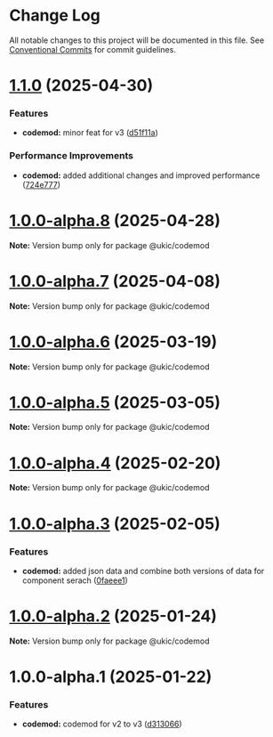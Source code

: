 # Change Log

All notable changes to this project will be documented in this file.
See [Conventional Commits](https://conventionalcommits.org) for commit guidelines.

# [1.1.0](https://github.com/mi6/ic-ui-kit/compare/@ukic/codemod@1.0.0-alpha.8...@ukic/codemod@1.1.0) (2025-04-30)

### Features

- **codemod:** minor feat for v3 ([d51f11a](https://github.com/mi6/ic-ui-kit/commit/d51f11aea7154ad0e3df53df7221ef4b29b98082))

### Performance Improvements

- **codemod:** added additional changes and improved performance ([724e777](https://github.com/mi6/ic-ui-kit/commit/724e7775753aa2c55c336e84bd7e32be37cf3f9c))

# [1.0.0-alpha.8](https://github.com/mi6/ic-ui-kit/compare/@ukic/codemod@1.0.0-alpha.7...@ukic/codemod@1.0.0-alpha.8) (2025-04-28)

**Note:** Version bump only for package @ukic/codemod

# [1.0.0-alpha.7](https://github.com/mi6/ic-ui-kit/compare/@ukic/codemod@1.0.0-alpha.6...@ukic/codemod@1.0.0-alpha.7) (2025-04-08)

**Note:** Version bump only for package @ukic/codemod

# [1.0.0-alpha.6](https://github.com/mi6/ic-ui-kit/compare/@ukic/codemod@1.0.0-alpha.5...@ukic/codemod@1.0.0-alpha.6) (2025-03-19)

**Note:** Version bump only for package @ukic/codemod

# [1.0.0-alpha.5](https://github.com/mi6/ic-ui-kit/compare/@ukic/codemod@1.0.0-alpha.3...@ukic/codemod@1.0.0-alpha.5) (2025-03-05)

**Note:** Version bump only for package @ukic/codemod

# [1.0.0-alpha.4](https://github.com/mi6/ic-ui-kit/compare/@ukic/codemod@1.0.0-alpha.3...@ukic/codemod@1.0.0-alpha.4) (2025-02-20)

**Note:** Version bump only for package @ukic/codemod

# [1.0.0-alpha.3](https://github.com/mi6/ic-ui-kit/compare/@ukic/codemod@1.0.0-alpha.2...@ukic/codemod@1.0.0-alpha.3) (2025-02-05)

### Features

- **codemod:** added json data and combine both versions of data for component serach ([0faeee1](https://github.com/mi6/ic-ui-kit/commit/0faeee11b54c4582c3a6b2d0186372ae16afa447))

# [1.0.0-alpha.2](https://github.com/mi6/ic-ui-kit/compare/@ukic/codemod@1.0.0-alpha.1...@ukic/codemod@1.0.0-alpha.2) (2025-01-24)

**Note:** Version bump only for package @ukic/codemod

# 1.0.0-alpha.1 (2025-01-22)

### Features

- **codemod:** codemod for v2 to v3 ([d313066](https://github.com/mi6/ic-ui-kit/commit/d313066c8dd198d206797d12bcdbc14e2fa3801f))
